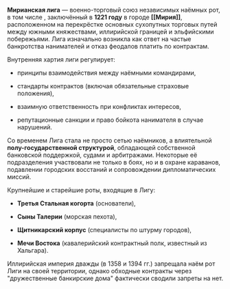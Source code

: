 
**Мирианская лига** — военно-торговый союз независимых наёмных рот, в том числе , заключённый в **1221 году** в городе **[[Мирия]]**, расположенном на перекрёстке основных сухопутных торговых путей между южными княжествами, иллирийской границей и эльфийскими побережьями. Лига изначально возникла как ответ на частые банкротства нанимателей и отказ феодалов платить по контрактам.

Внутренняя хартия лиги регулирует:

- принципы взаимодействия между наёмными командирами,
    
- стандарты контрактов (включая обязательные страховые положения),
    
- взаимную ответственность при конфликтах интересов,
    
- репутационные санкции и право бойкота нанимателя в случае нарушений.
    

Со временем Лига стала не просто сетью наёмников, а влиятельной **полу-государственной структурой**, обладающей собственной банковской поддержкой, судами и арбитражами. Некоторые её подразделения участвовали не только в боях, но и в охране караванов, подавлении городских восстаний и сопровождении дипломатических миссий.

Крупнейшие и старейшие роты, входящие в Лигу:

- **Третья Стальная когорта** (основатели),
    
- **Сыны Талерии** (морская пехота),
    
- **Щитникарский корпус** (специалисты по штурму городов),
    
- **Мечи Востока** (кавалерийский контрактный полк, известный из Хальгара).
    

 Иллирийская империя дважды (в 1358 и 1394 гг.) запрещала наём рот Лиги на своей территории, однако обходные контракты через "дружественные банкирские дома" фактически сводили запреты на нет.